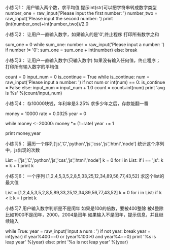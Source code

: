 小练习1：
用户输入两个数，求平均值
提示int(str)可以把字符串转成数字类型
number_one = raw_input('Please input the first number: ')
number_two = raw_input('Please input the second number: ')
print (int(number_one)+int(number_two))/2.0


小练习2：
让用户一直输入数字，如果输入的是'0',终止程序
打印所有数字之和

sum_one = 0
while sum_one:
    number = raw_input('Please input a number: ')
    if number != '0':
    	sum_one = sum_one + int(number)
    else:
        break

 小练习3：
 让用户一直输入数字(只输入数字)
 如果没有输入任何值，终止程序；
 打印所有输入数字的平均值

 count = 0
 input_num = 0
 is_continue = True
 while is_continue:
     num = raw_input('Please input a number: ')
     if not num or int(num) == 0:
         is_continue = False
     else:
         input_num = input_num + 1.0
         count = count+int(num)
print 'avg is %s' %(count/input_num)

小练习4：
存10000块钱，年利率是3.25%
求多少年之后，存款能翻一番

money = 10000
rate = 0.0325
year = 0

while money <=20000:
    money *= (1+rate)
    year += 1

print money,year


小练习5：
遍历一个序列[‘js’,'C','python','js','css','js','html','node']
统计这个序列中，js出现的次数

List = ['js','C','python','js','css','js','html','node']
k = 0
for i in List:
    if i == 'js':
        k = k + 1
print k


小练习6：
一个序列
[1,2,4,5,3,5,2,8,5,33,25,12,34,89,56,77,43,52]
求这个list的最大值

List = [1,2,4,5,3,5,2,8,5,89,33,25,12,34,89,56,77,43,52]
k = 0
for i in List:
    if k < i:
        k = i
print k

小练习7
用户输入数字判断是不是闰年
如果是100的倍数，要被400整除
被4整除
比如1900不是闰年，2000，2004是闰年
如果输入不是闰年，提示信息，并且继续输入

while True:
    year = raw_input('input a num : ')
    if not year:
        break
    year = int(year)
    if year%400==0 or (year%100>0 and year%4==0)
        print '%s is leap year' %(year)
    else:
        print '%s is not leap year' %(year)